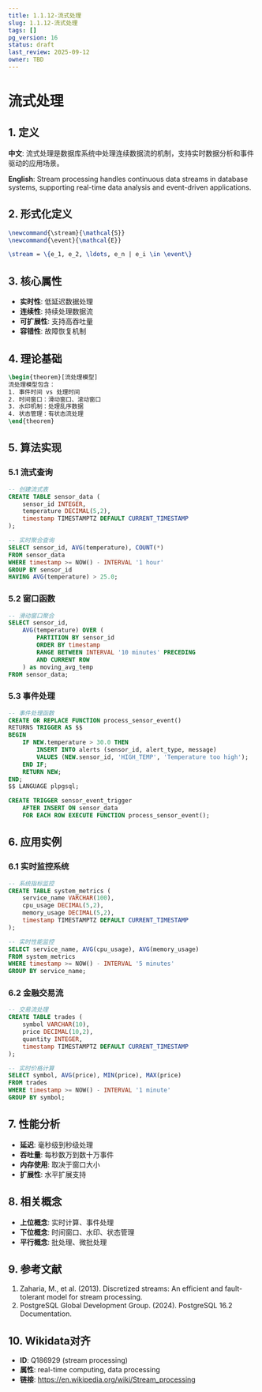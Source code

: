 ```yaml
---
title: 1.1.12-流式处理
slug: 1.1.12-流式处理
tags: []
pg_version: 16
status: draft
last_review: 2025-09-12
owner: TBD
---
```


# 流式处理

## 1. 定义

**中文**: 流式处理是数据库系统中处理连续数据流的机制，支持实时数据分析和事件驱动的应用场景。

**English**: Stream processing handles continuous data streams in database systems, supporting real-time data analysis and event-driven applications.

## 2. 形式化定义

```latex
\newcommand{\stream}{\mathcal{S}}
\newcommand{\event}{\mathcal{E}}

\stream = \{e_1, e_2, \ldots, e_n | e_i \in \event\}
```

## 3. 核心属性

- **实时性**: 低延迟数据处理
- **连续性**: 持续处理数据流
- **可扩展性**: 支持高吞吐量
- **容错性**: 故障恢复机制

## 4. 理论基础

```latex
\begin{theorem}[流处理模型]
流处理模型包含：
1. 事件时间 vs 处理时间
2. 时间窗口：滑动窗口、滚动窗口
3. 水印机制：处理乱序数据
4. 状态管理：有状态流处理
\end{theorem}
```

## 5. 算法实现

### 5.1 流式查询

```sql
-- 创建流式表
CREATE TABLE sensor_data (
    sensor_id INTEGER,
    temperature DECIMAL(5,2),
    timestamp TIMESTAMPTZ DEFAULT CURRENT_TIMESTAMP
);

-- 实时聚合查询
SELECT sensor_id, AVG(temperature), COUNT(*)
FROM sensor_data
WHERE timestamp >= NOW() - INTERVAL '1 hour'
GROUP BY sensor_id
HAVING AVG(temperature) > 25.0;
```

### 5.2 窗口函数

```sql
-- 滑动窗口聚合
SELECT sensor_id,
    AVG(temperature) OVER (
        PARTITION BY sensor_id 
        ORDER BY timestamp 
        RANGE BETWEEN INTERVAL '10 minutes' PRECEDING 
        AND CURRENT ROW
    ) as moving_avg_temp
FROM sensor_data;
```

### 5.3 事件处理

```sql
-- 事件处理函数
CREATE OR REPLACE FUNCTION process_sensor_event()
RETURNS TRIGGER AS $$
BEGIN
    IF NEW.temperature > 30.0 THEN
        INSERT INTO alerts (sensor_id, alert_type, message)
        VALUES (NEW.sensor_id, 'HIGH_TEMP', 'Temperature too high');
    END IF;
    RETURN NEW;
END;
$$ LANGUAGE plpgsql;

CREATE TRIGGER sensor_event_trigger
    AFTER INSERT ON sensor_data
    FOR EACH ROW EXECUTE FUNCTION process_sensor_event();
```

## 6. 应用实例

### 6.1 实时监控系统

```sql
-- 系统指标监控
CREATE TABLE system_metrics (
    service_name VARCHAR(100),
    cpu_usage DECIMAL(5,2),
    memory_usage DECIMAL(5,2),
    timestamp TIMESTAMPTZ DEFAULT CURRENT_TIMESTAMP
);

-- 实时性能监控
SELECT service_name, AVG(cpu_usage), AVG(memory_usage)
FROM system_metrics
WHERE timestamp >= NOW() - INTERVAL '5 minutes'
GROUP BY service_name;
```

### 6.2 金融交易流

```sql
-- 交易流处理
CREATE TABLE trades (
    symbol VARCHAR(10),
    price DECIMAL(10,2),
    quantity INTEGER,
    timestamp TIMESTAMPTZ DEFAULT CURRENT_TIMESTAMP
);

-- 实时价格计算
SELECT symbol, AVG(price), MIN(price), MAX(price)
FROM trades
WHERE timestamp >= NOW() - INTERVAL '1 minute'
GROUP BY symbol;
```

## 7. 性能分析

- **延迟**: 毫秒级到秒级处理
- **吞吐量**: 每秒数万到数十万事件
- **内存使用**: 取决于窗口大小
- **扩展性**: 水平扩展支持

## 8. 相关概念

- **上位概念**: 实时计算、事件处理
- **下位概念**: 时间窗口、水印、状态管理
- **平行概念**: 批处理、微批处理

## 9. 参考文献

1. Zaharia, M., et al. (2013). Discretized streams: An efficient and fault-tolerant model for stream processing.
2. PostgreSQL Global Development Group. (2024). PostgreSQL 16.2 Documentation.

## 10. Wikidata对齐

- **ID**: Q186929 (stream processing)
- **属性**: real-time computing, data processing
- **链接**: <https://en.wikipedia.org/wiki/Stream_processing>
